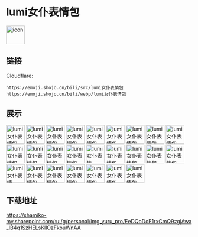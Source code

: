 # lumi女仆表情包
<img src="https://emoji.shojo.cn/bili/src/lumi女仆表情包/icon.png" width="50" height="50" alt="icon">

## 链接
Cloudflare:
```
https://emoji.shojo.cn/bili/src/lumi女仆表情包
https://emoji.shojo.cn/bili/webp/lumi女仆表情包
```
## 展示
<img src="https://emoji.shojo.cn/bili/src/lumi女仆表情包/lumi女仆表情包-急了.png" width="50" height="50" alt="lumi女仆表情包-急了">
<img src="https://emoji.shojo.cn/bili/src/lumi女仆表情包/lumi女仆表情包-呃呃.png" width="50" height="50" alt="lumi女仆表情包-呃呃">
<img src="https://emoji.shojo.cn/bili/src/lumi女仆表情包/lumi女仆表情包-打call.png" width="50" height="50" alt="lumi女仆表情包-打call">
<img src="https://emoji.shojo.cn/bili/src/lumi女仆表情包/lumi女仆表情包-给你一拳喵.png" width="50" height="50" alt="lumi女仆表情包-给你一拳喵">
<img src="https://emoji.shojo.cn/bili/src/lumi女仆表情包/lumi女仆表情包-饿饿饭饭.png" width="50" height="50" alt="lumi女仆表情包-饿饿饭饭">
<img src="https://emoji.shojo.cn/bili/src/lumi女仆表情包/lumi女仆表情包-嫌弃.png" width="50" height="50" alt="lumi女仆表情包-嫌弃">
<img src="https://emoji.shojo.cn/bili/src/lumi女仆表情包/lumi女仆表情包-比心.png" width="50" height="50" alt="lumi女仆表情包-比心">
<img src="https://emoji.shojo.cn/bili/src/lumi女仆表情包/lumi女仆表情包-反弹.png" width="50" height="50" alt="lumi女仆表情包-反弹">
<img src="https://emoji.shojo.cn/bili/src/lumi女仆表情包/lumi女仆表情包-反弹无效.png" width="50" height="50" alt="lumi女仆表情包-反弹无效">
<img src="https://emoji.shojo.cn/bili/src/lumi女仆表情包/lumi女仆表情包-点了点了.png" width="50" height="50" alt="lumi女仆表情包-点了点了">
<img src="https://emoji.shojo.cn/bili/src/lumi女仆表情包/lumi女仆表情包-www.png" width="50" height="50" alt="lumi女仆表情包-www">
<img src="https://emoji.shojo.cn/bili/src/lumi女仆表情包/lumi女仆表情包-我要闹了.png" width="50" height="50" alt="lumi女仆表情包-我要闹了">
<img src="https://emoji.shojo.cn/bili/src/lumi女仆表情包/lumi女仆表情包-牛哇.png" width="50" height="50" alt="lumi女仆表情包-牛哇">
<img src="https://emoji.shojo.cn/bili/src/lumi女仆表情包/lumi女仆表情包-？？？.png" width="50" height="50" alt="lumi女仆表情包-？？？">
<img src="https://emoji.shojo.cn/bili/src/lumi女仆表情包/lumi女仆表情包-好耶.png" width="50" height="50" alt="lumi女仆表情包-好耶">
<img src="https://emoji.shojo.cn/bili/src/lumi女仆表情包/lumi女仆表情包-摸只鱼.png" width="50" height="50" alt="lumi女仆表情包-摸只鱼">
<img src="https://emoji.shojo.cn/bili/src/lumi女仆表情包/lumi女仆表情包-超火大.png" width="50" height="50" alt="lumi女仆表情包-超火大">
<img src="https://emoji.shojo.cn/bili/src/lumi女仆表情包/lumi女仆表情包-暗中观察.png" width="50" height="50" alt="lumi女仆表情包-暗中观察">
<img src="https://emoji.shojo.cn/bili/src/lumi女仆表情包/lumi女仆表情包-!!!.png" width="50" height="50" alt="lumi女仆表情包-!!!">
<img src="https://emoji.shojo.cn/bili/src/lumi女仆表情包/lumi女仆表情包-懒懒.png" width="50" height="50" alt="lumi女仆表情包-懒懒">
<img src="https://emoji.shojo.cn/bili/src/lumi女仆表情包/lumi女仆表情包-QmQ.png" width="50" height="50" alt="lumi女仆表情包-QmQ">
<img src="https://emoji.shojo.cn/bili/src/lumi女仆表情包/lumi女仆表情包-石化.png" width="50" height="50" alt="lumi女仆表情包-石化">
<img src="https://emoji.shojo.cn/bili/src/lumi女仆表情包/lumi女仆表情包-害怕.png" width="50" height="50" alt="lumi女仆表情包-害怕">
<img src="https://emoji.shojo.cn/bili/src/lumi女仆表情包/lumi女仆表情包-晚安安.png" width="50" height="50" alt="lumi女仆表情包-晚安安">
<img src="https://emoji.shojo.cn/bili/src/lumi女仆表情包/lumi女仆表情包-emo.png" width="50" height="50" alt="lumi女仆表情包-emo">

## 下载地址

https://shamiko-my.sharepoint.com/:u:/g/personal/img_yuru_pro/EeDQoDoE1rxCmQ9zgjAwa_IB4q1SzHELsKllOzFkouWnAA